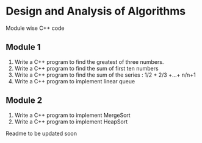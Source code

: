 # Design and Analysis of Algorithms
Module wise C++ code

## Module 1
1. Write a C++ program to find the greatest of three numbers.
2. Write a C++ program to find the sum of first ten numbers
3. Write a C++ program to find the sum of the series : 1/2 + 2/3 +...+ n/n+1
4. Write a C++ program to implement linear queue

## Module 2
1. Write a C++ program to implement MergeSort
1. Write a C++ program to implement HeapSort

Readme to be updated soon
